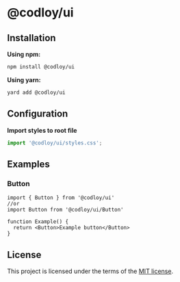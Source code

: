 # @codloy/ui

## Installation

**Using npm:**

```sh
npm install @codloy/ui
```

**Using yarn:**

```sh
yard add @codloy/ui
```

## Configuration

**Import styles to root file**

```js
import '@codloy/ui/styles.css';
```

## Examples

### Button

```
import { Button } from '@codloy/ui'
//or
import Button from '@codloy/ui/Button'

function Example() {
  return <Button>Example button</Button>
}
```

## License

This project is licensed under the terms of the
[MIT license](/LICENSE).
